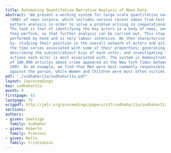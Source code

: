 ```yaml
---
title: Automating Quantitative Narrative Analysis of News Data
abstract: 'We present a working system for large scale quantitative narrative analysis
  (QNA) of news corpora, which includes various recent ideas from text mining and
  pattern analysis in order to solve a problem arising in computational social sciences.
  The task is that of identifying the key actors in a body of news, and the actions
  they perform, so that further analysis can be carried out. This step is normally
  performed by hand and is very labour intensive. We then characterise the actors
  by: studying their position in the overall network of actors and actions; studying
  the time series associated with some of their properties; generating scatter plots
  describing the subject/object bias of each actor; and investigating the types of
  actions each actor is most associated with. The system is demonstrated on a set
  of 100,000 articles about crime appeared on the New York Times between 1987 and
  2007. As an example, we find that Men were most commonly responsible for crimes
  against the person, while Women and Children were most often victims of those crimes.'
pdf: "./sudhahar11a/sudhahar11a.pdf"
layout: inproceedings
key: sudhahar11a
month: 0
firstpage: 63
lastpage: 71
origpdf: http://jmlr.org/proceedings/papers/v17/sudhahar11a/sudhahar11a.pdf
sections: 
authors:
- given: Saatviga
  family: Sudhahar
- given: Roberto
  family: Franzosi
- given: Nello
  family: Cristianini
---
```

